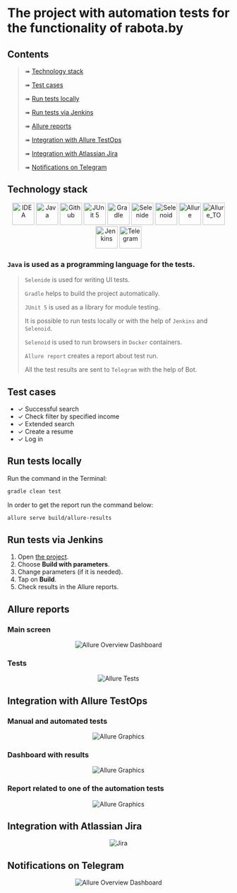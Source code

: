 # The project with automation tests for the functionality of rabota.by

## Contents

> ➠ [Technology stack](#technology-stack)
>
> ➠ [Test cases](#test-cases)
>
> ➠ [Run tests locally](#run-tests-locally)
>
> ➠ [Run tests via Jenkins](#run-tests-via-Jenkins)
>
> ➠ [Allure reports](#allure-reports)
>
> ➠ [Integration with Allure TestOps](#integration-with-allure-testOps)
>
> ➠ [Integration with Atlassian Jira](#integration-with-atlassian-jira)
>
> ➠ [Notifications on Telegram](#notifications-on-telegram)

## Technology stack

<p align="center">
<a href="https://www.jetbrains.com/idea/"><img src="images/logo/Idea.svg" width="50" height="50"  alt="IDEA"/></a>
<a href="https://www.java.com/"><img src="images/logo/Java.svg" width="50" height="50"  alt="Java"/></a>
<a href="https://github.com/"><img src="images/logo/GitHub.svg" width="50" height="50"  alt="Github"/></a>
<a href="https://junit.org/junit5/"><img src="images/logo/Junit5.svg" width="50" height="50"  alt="JUnit 5"/></a>
<a href="https://gradle.org/"><img src="images/logo/Gradle.svg" width="50" height="50"  alt="Gradle"/></a>
<a href="https://selenide.org/"><img src="images/logo/Selenide.svg" width="50" height="50"  alt="Selenide"/></a>
<a href="https://aerokube.com/selenoid/"><img src="images/logo/Selenoid.svg" width="50" height="50"  alt="Selenoid"/></a>
<a href="https://github.com/allure-framework/allure2"><img src="images/logo/Allure.svg" width="50" height="50"  alt="Allure"/></a>
<a href="https://https://qameta.io/"><img src="images/logo/Allure_TO.svg" width="50" height="50"  alt="Allure_TO"/></a>
<a href="https://www.jenkins.io/"><img src="images/logo/Jenkins.svg" width="50" height="50"  alt="Jenkins"/></a>
<a href="https://https://telegram.org/"><img src="images/logo/Telegram.svg" width="50" height="50"  alt="Telegram"/></a>
</p>

### <code>Java</code> is used as a programming language for the tests.
>
> <code>Selenide</code> is used for writing UI tests.
>
> <code>Gradle</code> helps to build the project automatically.
>
> <code>JUnit 5</code> is used as a library for module testing.
>
> It is possible to run tests locally or with the help of <code>Jenkins</code> and <code>Selenoid</code>.
>
> <code>Selenoid</code> is used to run browsers in <code>Docker</code> containers.
>
> <code>Allure report</code> creates a report about test run.
>
> All the test results are sent to <code>Telegram</code> with the help of Bot.

## Test cases

- ✓ Successful search 
- ✓ Check filter by specified income
- ✓ Extended search
- ✓ Create a resume
- ✓ Log in

##  Run tests locally

Run the command in the Terminal:
```bash
gradle clean test
```
In order to get the report run the command below:
```bash
allure serve build/allure-results
```

##  Run tests via Jenkins
1. Open <a target="_blank" href="https://jenkins.autotests.cloud/job/018-marinka_k-projectUITests/">the project</a>.
2. Choose **Build with parameters**.
3. Change parameters (if it is needed).
4. Tap on  **Build**.
5. Check results in the Allure reports.

## Allure reports

###  Main screen

<p align="center">
<img title="Allure Overview Dashboard" src="images/screens/allure1.png">
</p>

###  Tests

<p align="center">
<img title="Allure Tests" src="images/screens/allure2.png">
</p>


## Integration with Allure TestOps

### Manual and automated tests
<p align="center">
<img title="Allure Graphics" src="images/screens/testops1.png">
</p>

### Dashboard with results
<p align="center">
<img title="Allure Graphics" src="images/screens/testops2.png">
</p>

### Report related to one of the automation tests
<p align="center">
<img title="Allure Graphics" src="images/screens/testops3.png">
</p>

## Integration with Atlassian Jira
<p align="center">
<img title="Jira" src="images/screens/jira1.png">
</p>

## Notifications on Telegram

<p align="center">
<img title="Allure Overview Dashboard" src="images/screens/telegram1.png" >
</p>
